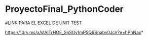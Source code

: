 # ProyectoFinal_PythonCoder

#LINK PARA EL EXCEL DE UNIT TEST

https://1drv.ms/x/s!AlTrHOE_SnSOv1mP5Q9Snabv0JcV?e=hPhNax*
